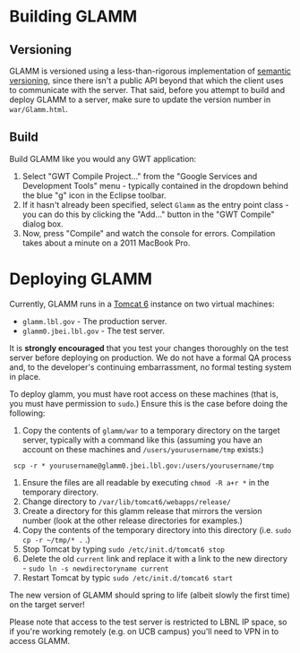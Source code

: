 # Building GLAMM #

## Versioning ##

GLAMM is versioned using a less-than-rigorous implementation of [semantic versioning](http://semver.org/), since there isn't a public API beyond that which the client uses to communicate with the server.  That said, before you attempt to build and deploy GLAMM to a server, make sure to update the version number in `war/Glamm.html`.

## Build ##

Build GLAMM like you would any GWT application:

  1. Select "GWT Compile Project..." from the "Google Services and Development Tools" menu - typically contained in the dropdown behind the blue "g" icon in the Eclipse toolbar.
  1. If it hasn't already been specified, select `Glamm` as the entry point class - you can do this by clicking the "Add..." button in the "GWT Compile" dialog box.
  1. Now, press "Compile" and watch the console for errors.  Compilation takes about a minute on a 2011 MacBook Pro.

# Deploying GLAMM #

Currently, GLAMM runs in a [Tomcat 6](http://tomcat.apache.org/) instance on two virtual machines:

  * `glamm.lbl.gov` - The production server.
  * `glamm0.jbei.lbl.gov` - The test server.

It is **strongly encouraged** that you test your changes thoroughly on the test server before deploying on production.  We do not have a formal QA process and, to the developer's continuing embarrassment, no formal testing system in place.

To deploy glamm, you must have root access on these machines (that is, you must have permission to `sudo`.)  Ensure this is the case before doing the following:

  1. Copy the contents of `glamm/war` to a temporary directory on the target server, typically with a command like this (assuming you have an account on these machines and `/users/yourusername/tmp` exists:)
```
 scp -r * yourusername@glamm0.jbei.lbl.gov:/users/yourusername/tmp
```
  1. Ensure the files are all readable by executing `chmod -R a+r *` in the temporary directory.
  1. Change directory to `/var/lib/tomcat6/webapps/release/`
  1. Create a directory for this glamm release that mirrors the version number (look at the other release directories for examples.)
  1. Copy the contents of the temporary directory into this directory (i.e. `sudo cp -r ~/tmp/* .` .)
  1. Stop Tomcat by typing `sudo /etc/init.d/tomcat6 stop`
  1. Delete the old `current` link and replace it with a link to the new directory - `sudo ln -s newdirectoryname current`
  1. Restart Tomcat by typic `sudo /etc/init.d/tomcat6 start`

The new version of GLAMM should spring to life (albeit slowly the first time) on the target server!

Please note that access to the test server is restricted to LBNL IP space, so if you're working remotely (e.g. on UCB campus) you'll need to VPN in to access GLAMM.